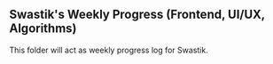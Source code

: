## Swastik's Weekly Progress (Frontend, UI/UX, Algorithms)
This folder will act as weekly progress log for Swastik.
